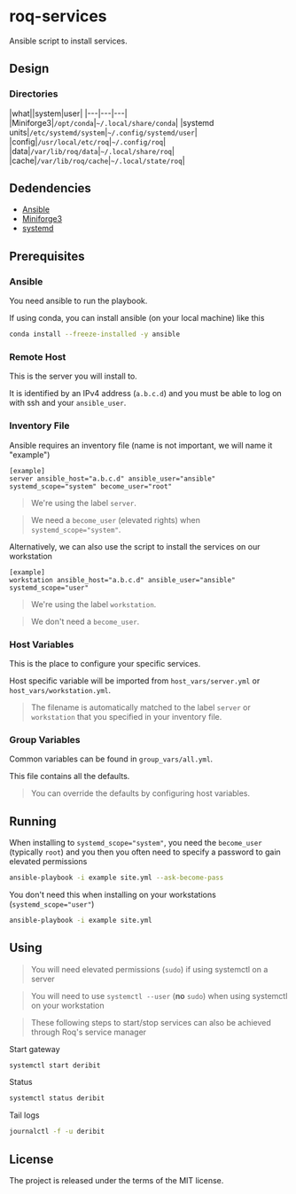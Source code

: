 # roq-services

Ansible script to install services.

## Design

### Directories

|what||system|user|
|---|---|---|
|Miniforge3|`/opt/conda`|`~/.local/share/conda`|
|systemd units|`/etc/systemd/system`|`~/.config/systemd/user`|
|config|`/usr/local/etc/roq`|`~/.config/roq`|
|data|`/var/lib/roq/data`|`~/.local/share/roq`|
|cache|`/var/lib/roq/cache`|`~/.local/state/roq`|


## Dedendencies

* [Ansible](https://www.ansible.com/)
* [Miniforge3](https://github.com/conda-forge/miniforge)
* [systemd](https://systemd.io/)


## Prerequisites

### Ansible

You need ansible to run the playbook.

If using conda, you can install ansible (on your local machine) like this

```bash
conda install --freeze-installed -y ansible
```

### Remote Host

This is the server you will install to.

It is identified by an IPv4 address (`a.b.c.d`) and you must be able to log on with ssh and your `ansible_user`.


### Inventory File

Ansible requires an inventory file (name is not important, we will name it "example")

```
[example]
server ansible_host="a.b.c.d" ansible_user="ansible" systemd_scope="system" become_user="root"
```

> We're using the label `server`.

> We need a `become_user` (elevated rights) when `systemd_scope="system"`.

Alternatively, we can also use the script to install the services on our workstation

```
[example]
workstation ansible_host="a.b.c.d" ansible_user="ansible" systemd_scope="user"
```

> We're using the label `workstation`.

> We don't need a `become_user`.

### Host Variables

This is the place to configure your specific services.

Host specific variable will be imported from `host_vars/server.yml` or `host_vars/workstation.yml`.

> The filename is automatically matched to the label `server` or `workstation` that you specified in your inventory file.

### Group Variables

Common variables can be found in `group_vars/all.yml`.

This file contains all the defaults.

> You can override the defaults by configuring host variables.


## Running

When installing to `systemd_scope="system"`, you need the `become_user` (typically `root`) and you then you often need to
specify a password to gain elevated permissions

```bash
ansible-playbook -i example site.yml --ask-become-pass
```

You don't need this when installing on your workstations (`systemd_scope="user"`)

```bash
ansible-playbook -i example site.yml
```


## Using

> You will need elevated permissions (`sudo`) if using systemctl on a server

> You will need to use `systemctl --user` (**no** `sudo`) when using systemctl on your workstation

> These following steps to start/stop services can also be achieved through Roq's service manager

Start gateway

```bash
systemctl start deribit
```

Status

```bash
systemctl status deribit
```

Tail logs

```bash
journalctl -f -u deribit
```


## License

The project is released under the terms of the MIT license.
